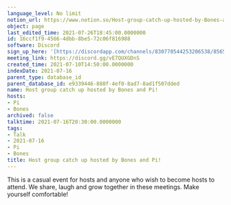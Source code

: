 ```yaml
---
language_level: No limit
notion_url: https://www.notion.so/Host-group-catch-up-hosted-by-Bones-and-Pi-16ccf1f945664dbb8be572c06f816988
object: page
last_edited_time: 2021-07-26T18:45:00.0000000
id: 16ccf1f9-4566-4dbb-8be5-72c06f816988
software: Discord
sign_up_here: '[https://discordapp.com/channels/830770544253206538/856580095464046620/863309109738078228](https://discordapp.com/channels/830770544253206538/856580095464046620/863309109738078228)'
meeting_link: https://discord.gg/vE7QUXGDnS
created_time: 2021-07-10T14:50:00.0000000
indexDate: 2021-07-16
parent_type: database_id
parent_database_id: e9339446-880f-4ef0-8ad7-8ad1f507dded
name: Host group catch up hosted by Bones and Pi!
hosts:
- Pi
- Bones
archived: false
talktime: 2021-07-16T20:30:00.0000000
tags:
- Talk
- 2021-07-16
- Pi
- Bones
title: Host group catch up hosted by Bones and Pi!
---
```


This is a casual event for hosts and anyone who wish to become hosts to attend.  We share, laugh and grow together in these meetings.  Make yourself comfortable!







